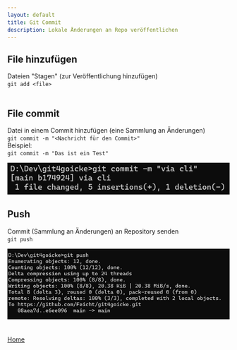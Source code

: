 ```yaml
---
layout: default
title: Git Commit
description: Lokale Änderungen an Repo veröffentlichen
---
```

## File hinzufügen
Dateien "Stagen" (zur Veröffentlichung hinzufügen) <br>
`git add <file>`
<br>
<br>

## File commit
Datei in einem Commit hinzufügen (eine Sammlung an Änderungen) <br>
`git commit -m "<Nachricht für den Commit>"`
<br>
Beispiel: <br>
`git commit -m "Das ist ein Test"`
<br>

![Output Git Commit](./assets/img/git-commit.jpg)

## Push
Commit (Sammlung an Änderungen) an Repository senden <br>
`git push`
<br>

![Output Git Push](./assets/img/git-push.jpg) 
<br><br><br>
[Home](https://git.fullme.sh/)<br>
